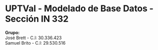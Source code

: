 # UPTVal - Modelado de Base Datos - Sección IN 332
**Grupo:**  
José Brett - C.I: 30.336.423  
Samuel Brito - C.I: 29.530.516  
